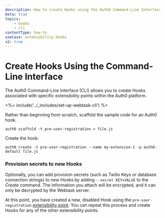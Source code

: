 ```yaml
---
description: How to create Hooks using the Auth0 Command-Line Interface
beta: true
topics:
    - hooks
    - cli
contentType: how-to
useCase: extensibility-hooks
v2: true
---
```

# Create Hooks Using the Command-Line Interface

The Auth0 Command-Line Interface (CLI) allows you to create Hooks associated with specific extensibility points within the Auth0 platform.

<%= include('../_includes/set-up-webtask-cli') %>

Rather than beginning from scratch, scaffold the sample code for an Auth0 hook.

`auth0 scaffold -t pre-user-registration > file.js`

Create the hook:

`auth0 create -t pre-user-registration --name my-extension-1 -p auth0-default file.js`

### Provision secrets to new Hooks

Optionally, you can add provision secrets (such as Twilio Keys or database connection strings) to new Hooks by adding `--secret KEY=VALUE` to the *Create* command. The information you attach will be encrypted, and it can only be decrypted by the Webtask server.

At this point, you have created a new, disabled Hook using the `pre-user-registration` [extensibility point](/hooks/concepts/overview-extensibility-points). You can repeat this process and create Hooks for any of the other extensibility points.